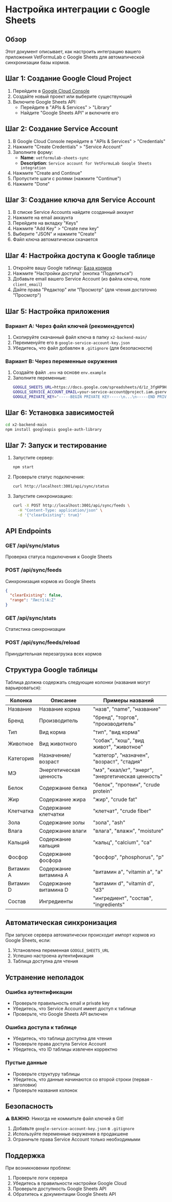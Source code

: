 # Настройка интеграции с Google Sheets

## Обзор

Этот документ описывает, как настроить интеграцию вашего приложения VetFormuLab с Google Sheets для автоматической синхронизации базы кормов.

## Шаг 1: Создание Google Cloud Project

1. Перейдите в [Google Cloud Console](https://console.cloud.google.com/)
2. Создайте новый проект или выберите существующий
3. Включите Google Sheets API:
   - Перейдите в "APIs & Services" > "Library"
   - Найдите "Google Sheets API" и включите его

## Шаг 2: Создание Service Account

1. В Google Cloud Console перейдите в "APIs & Services" > "Credentials"
2. Нажмите "Create Credentials" > "Service Account"
3. Заполните форму:
   - **Name**: `vetformulab-sheets-sync`
   - **Description**: `Service account for VetFormuLab Google Sheets integration`
4. Нажмите "Create and Continue"
5. Пропустите шаги с ролями (нажмите "Continue")
6. Нажмите "Done"

## Шаг 3: Создание ключа для Service Account

1. В списке Service Accounts найдите созданный аккаунт
2. Нажмите на email аккаунта
3. Перейдите на вкладку "Keys"
4. Нажмите "Add Key" > "Create new key"
5. Выберите "JSON" и нажмите "Create"
6. Файл ключа автоматически скачается

## Шаг 4: Настройка доступа к Google таблице

1. Откройте вашу Google таблицу: [База кормов](https://docs.google.com/spreadsheets/d/1z_3fgHP9HAupBA9uGW3-_KDVdoWC2WkvBRuexCnVzMA/edit?usp=sharing)
2. Нажмите "Настройки доступа" (кнопка "Поделиться")
3. Добавьте email вашего Service Account (из файла ключа, поле `client_email`)
4. Дайте права "Редактор" или "Просмотр" (для чтения достаточно "Просмотр")

## Шаг 5: Настройка приложения

### Вариант A: Через файл ключей (рекомендуется)

1. Скопируйте скачанный файл ключа в папку `x2-backend-main/`
2. Переименуйте его в `google-service-account-key.json`
3. Убедитесь, что файл добавлен в `.gitignore` (для безопасности)

### Вариант B: Через переменные окружения

1. Создайте файл `.env` на основе `env.example`
2. Заполните переменные:
   ```bash
   GOOGLE_SHEETS_URL=https://docs.google.com/spreadsheets/d/1z_3fgHP9HAupBA9uGW3-_KDVdoWC2WkvBRuexCnVzMA/edit?usp=sharing
   GOOGLE_SERVICE_ACCOUNT_EMAIL=your-service-account@project.iam.gserviceaccount.com
   GOOGLE_PRIVATE_KEY="-----BEGIN PRIVATE KEY-----\n...\n-----END PRIVATE KEY-----\n"
   ```

## Шаг 6: Установка зависимостей

```bash
cd x2-backend-main
npm install googleapis google-auth-library
```

## Шаг 7: Запуск и тестирование

1. Запустите сервер:
   ```bash
   npm start
   ```

2. Проверьте статус подключения:
   ```bash
   curl http://localhost:3001/api/sync/status
   ```

3. Запустите синхронизацию:
   ```bash
   curl -X POST http://localhost:3001/api/sync/feeds \
     -H "Content-Type: application/json" \
     -d '{"clearExisting": true}'
   ```

## API Endpoints

### GET /api/sync/status
Проверка статуса подключения к Google Sheets

### POST /api/sync/feeds
Синхронизация кормов из Google Sheets
```json
{
  "clearExisting": false,
  "range": "Лист1!A:Z"
}
```

### GET /api/sync/stats
Статистика синхронизации

### POST /api/sync/feeds/reload
Принудительная перезагрузка всех кормов

## Структура Google таблицы

Таблица должна содержать следующие колонки (названия могут варьироваться):

| Колонка | Описание | Примеры названий |
|---------|----------|------------------|
| Название | Название корма | "назв", "name", "название" |
| Бренд | Производитель | "бренд", "торгов", "производитель" |
| Тип | Вид корма | "тип", "вид корма" |
| Животное | Вид животного | "собак", "кош", "вид живот", "животное" |
| Категория | Назначение/возраст | "категор", "назначен", "возраст", "стадия" |
| МЭ | Энергетическая ценность | "мэ", "ккал/кг", "энерг", "энергетическая ценность" |
| Белок | Содержание белка | "белок", "протеин", "crude protein" |
| Жир | Содержание жира | "жир", "crude fat" |
| Клетчатка | Содержание клетчатки | "клетчат", "crude fiber" |
| Зола | Содержание золы | "зола", "ash" |
| Влага | Содержание влаги | "влага", "влажн", "moisture" |
| Кальций | Содержание кальция | "кальц", "calcium", "ca" |
| Фосфор | Содержание фосфора | "фосфор", "phosphorus", "p" |
| Витамин А | Содержание витамина А | "витамин а", "vitamin a", "a" |
| Витамин D | Содержание витамина D | "витамин d", "vitamin d", "d3" |
| Состав | Ингредиенты | "ингредиент", "состав", "ingredients" |

## Автоматическая синхронизация

При запуске сервера автоматически происходит импорт кормов из Google Sheets, если:

1. Установлена переменная `GOOGLE_SHEETS_URL`
2. Успешно настроена аутентификация
3. Таблица доступна для чтения

## Устранение неполадок

### Ошибка аутентификации
- Проверьте правильность email и private key
- Убедитесь, что Service Account имеет доступ к таблице
- Проверьте, что Google Sheets API включен

### Ошибка доступа к таблице
- Убедитесь, что таблица доступна для чтения
- Проверьте права доступа Service Account
- Убедитесь, что ID таблицы извлечен корректно

### Пустые данные
- Проверьте структуру таблицы
- Убедитесь, что данные начинаются со второй строки (первая - заголовки)
- Проверьте названия колонок

## Безопасность

⚠️ **ВАЖНО**: Никогда не коммитьте файл ключей в Git!

1. Добавьте `google-service-account-key.json` в `.gitignore`
2. Используйте переменные окружения в продакшене
3. Ограничьте права Service Account только необходимыми

## Поддержка

При возникновении проблем:

1. Проверьте логи сервера
2. Убедитесь в правильности настройки Google Cloud
3. Проверьте доступность Google Sheets API
4. Обратитесь к документации Google Sheets API
